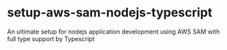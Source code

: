 # setup-aws-sam-nodejs-typescript
An ultimate setup for nodejs application development using AWS SAM with full type support by Typescript
